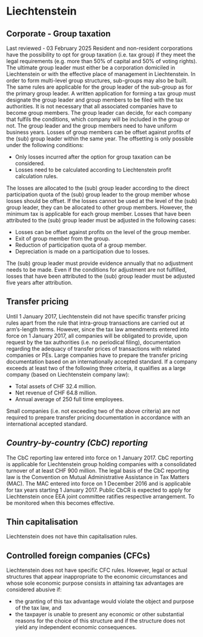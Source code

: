 # Liechtenstein
## Corporate - Group taxation
Last reviewed - 03 February 2025
Resident and non-resident corporations have the possibility to opt for group taxation (i.e. tax group) if they meet the legal requirements (e.g. more than 50% of capital and 50% of voting rights). The ultimate group leader must either be a corporation domiciled in Liechtenstein or with the effective place of management in Liechtenstein.
In order to form multi-level group structures, sub-groups may also be built. The same rules are applicable for the group leader of the sub-group as for the primary group leader.
A written application for forming a tax group must designate the group leader and group members to be filed with the tax authorities. It is not necessary that all associated companies have to become group members. The group leader can decide, for each company that fulfils the conditions, which company will be included in the group or not. The group leader and the group members need to have uniform business years.
Losses of group members can be offset against profits of the (sub) group leader within the same year. The offsetting is only possible under the following conditions:
  * Only losses incurred after the option for group taxation can be considered.
  * Losses need to be calculated according to Liechtenstein profit calculation rules.


The losses are allocated to the (sub) group leader according to the direct participation quota of the (sub) group leader to the group member whose losses should be offset. If the losses cannot be used at the level of the (sub) group leader, they can be allocated to other group members. However, the minimum tax is applicable for each group member.
Losses that have been attributed to the (sub) group leader must be adjusted in the following cases:
  * Losses can be offset against profits on the level of the group member.
  * Exit of group member from the group.
  * Reduction of participation quota of a group member.
  * Depreciation is made on a participation due to losses.


The (sub) group leader must provide evidence annually that no adjustment needs to be made. Even if the conditions for adjustment are not fulfilled, losses that have been attributed to the (sub) group leader must be adjusted five years after attribution.
## Transfer pricing
Until 1 January 2017, Liechtenstein did not have specific transfer pricing rules apart from the rule that intra-group transactions are carried out at arm’s-length terms. However, since the tax law amendments entered into force on 1 January 2017, all companies will be obligated to provide, upon request by the tax authorities (i.e. no periodical filing), documentation regarding the adequacy of transfer prices of transactions with related companies or PEs. Large companies have to prepare the transfer pricing documentation based on an internationally accepted standard. If a company exceeds at least two of the following three criteria, it qualifies as a large company (based on Liechtenstein company law):
  * Total assets of CHF 32.4 million.
  * Net revenue of CHF 64.8 million.
  * Annual average of 250 full time employees.


Small companies (i.e. not exceeding two of the above criteria) are not required to prepare transfer pricing documentation in accordance with an international accepted standard.
## _Country-by-country (CbC) reporting_
The CbC reporting law entered into force on 1 January 2017. CbC reporting is applicable for Liechtenstein group holding companies with a consolidated turnover of at least CHF 900 million. The legal basis of the CbC reporting law is the Convention on Mutual Administrative Assistance in Tax Matters (MAC). The MAC entered into force on 1 December 2016 and is applicable for tax years starting 1 January 2017.
Public CbCR is expected to apply for Liechtenstein once EEA joint committee ratifies respective arrangement. To be monitored when this becomes effective. 
## Thin capitalisation
Liechtenstein does not have thin capitalisation rules.
## Controlled foreign companies (CFCs)
Liechtenstein does not have specific CFC rules. However, legal or actual structures that appear inappropriate to the economic circumstances and whose sole economic purpose consists in attaining tax advantages are considered abusive if:
  * the granting of this tax advantage would violate the object and purpose of the tax law, and
  * the taxpayer is unable to present any economic or other substantial reasons for the choice of this structure and if the structure does not yield any independent economic consequences.


